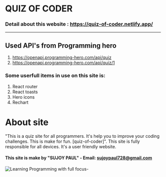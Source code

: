 # QUIZ OF CODER
### Detail about this website : https://quiz-of-coder.netlify.app/
--------------------------------------------

## Used API's from Programming hero
1. https://openapi.programming-hero.com/api/quiz
2. https://openapi.programming-hero.com/api/quiz/1

### Some userfull items in use on this site is: 
1. React router
2. React toasts
3. Hero icons
4. Rechart

# About site
"This is a quiz site for all programmers. It's help you to improve your coding challenges. This is make for fun. [quiz-of-coder]". This site is fully responsible for all devices. It's a user friendly website. 
#### This site is make by "SUJOY PAUL" - Email: sujoypaul728@gmail.com

![Learning Programming with full focus-](https://github.githubassets.com/images/modules/open_graph/github-octocat.png)